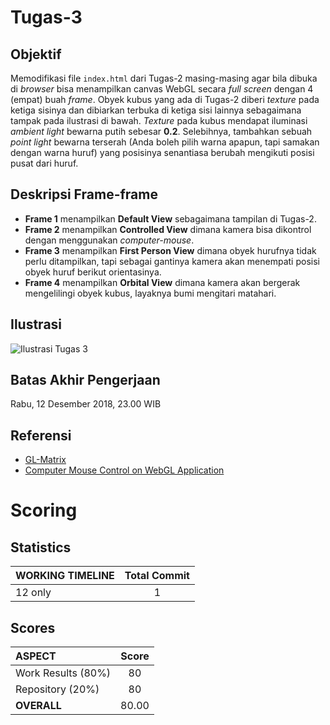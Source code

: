 # Tugas-3
## Objektif
Memodifikasi file `index.html` dari Tugas-2 masing-masing agar bila dibuka di *browser* bisa menampilkan canvas WebGL secara *full screen* dengan 4 (empat) buah *frame*. Obyek kubus yang ada di Tugas-2 diberi *texture* pada ketiga sisinya dan dibiarkan terbuka di ketiga sisi lainnya sebagaimana tampak pada ilustrasi di bawah. *Texture* pada kubus mendapat iluminasi *ambient light* bewarna putih sebesar **0.2**. Selebihnya, tambahkan sebuah *point light* bewarna terserah (Anda boleh pilih warna apapun, tapi samakan dengan warna huruf) yang posisinya senantiasa berubah mengikuti posisi pusat dari huruf.
## Deskripsi Frame-frame
* **Frame 1** menampilkan **Default View** sebagaimana tampilan di Tugas-2.
* **Frame 2** menampilkan **Controlled View** dimana kamera bisa dikontrol dengan menggunakan *computer-mouse*.
* **Frame 3** menampilkan **First Person View** dimana obyek hurufnya tidak perlu ditampilkan, tapi sebagai gantinya kamera akan menempati posisi obyek huruf berikut orientasinya.
* **Frame 4** menampilkan **Orbital View** dimana kamera akan bergerak mengelilingi obyek kubus, layaknya bumi mengitari matahari.
## Ilustrasi
![Ilustrasi Tugas 3](/IlustrasiTugas3.png)
## Batas Akhir Pengerjaan
Rabu, 12 Desember 2018, 23.00 WIB
## Referensi
* [GL-Matrix](http://glmatrix.net/docs/)
* [Computer Mouse Control on WebGL Application](https://www.tutorialspoint.com/webgl/webgl_interactive_cube.htm)

# Scoring

## Statistics
| WORKING TIMELINE | Total Commit |
| :--------------- | :----------: |
| 12 only          | 1            |

## Scores
| ASPECT             | Score |
| :----------------- | :---: |
| Work Results (80%) | 80    |
| Repository (20%)   | 80    |
| **OVERALL**        | 80.00 |
